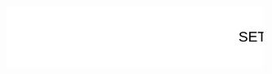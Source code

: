 <!-- CSS Code -->
<style>
.GeneratedMarquee {
font-family:'Arial Black', sans-serif;
font-size:2em;
line-height:1.3em;
color:#000000;
background-color:#FFFFFF;
padding:1.5em;

}
</style>

<!-- HTML Code -->
<marquee class="GeneratedMarquee" direction="left" scrollamount="12" behavior="scroll">SETPAR ATITUDE QUE COSNTROI</marquee>
